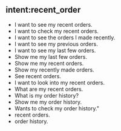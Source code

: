 ## intent:recent_order
- I want to see my recent orders.
- I want to check my recent orders.
- I want to see the orders I made recently.
- I want to see my previous orders.
- I want to see my last few orders.
- Show me my last few orders.
- Show me my recent orders.
- Show my recently made orders.
- See recent orders.
- I want to look into my recent orders.
- What are my recent orders.
- What is my order history?
- Show me my order history.
- Wants to check my order history."
- recent orders.
- order history.